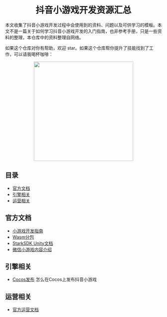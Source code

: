 <h1 align="center">抖音小游戏开发资源汇总</h1>

本文收集了抖音小游戏开发过程中会使用到的资料、问题以及可供学习的模板。本文不是一篇关于如何学习抖音小游戏开发的入门指南，也非参考手册，只是一些资料的整理，本仓库中的资料整理自网络。

如果这个仓库对你有帮助，欢迎 star。如果这个仓库帮你提升了技能找到了工作，可以请我喝杯咖啡：

<p align="center"><img src="http://freemanapp.com/zh/wp-content/uploads/2024/08/reward_qr.png" width="320" height="320" alt="" /></p>

## 目录
- [官方文档](#官方文档)
- [引擎相关](#引擎相关)
- [运营相关](#运营相关)

## 官方文档

- [小游戏开发指南](https://developer.open-douyin.com/docs/resource/zh-CN/mini-game/develop/guide/know)
- [Wasm分包](https://developer.open-douyin.com/docs/resource/zh-CN/mini-game/develop/guide/game-engine/rd-to-SCgame/open-capacity/performance-optimization/start-up/code-upload/sc_webgl_split)
- [StarkSDK Unity文档](https://bytedance.larkoffice.com/docx/doxcnTom4J47auHMnkjGYMBaNnZ)
- [微信小游戏内容介绍](https://developers.weixin.qq.com/community/minigame/doc/00084ac5c44718721290cdfe469401)

## 引擎相关
- [Cocos发布](https://docs.cocos.com/creator/3.8/manual/zh/editor/publish/publish-bytedance-mini-game.html)
  怎么在Cocos上发布抖音小游戏

## 运营相关

- [官方运营文档](https://developer.open-douyin.com/docs/resource/zh-CN/mini-game/operation1/ability/gain-user/start-up)
